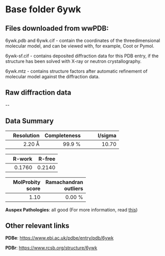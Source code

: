 # Base folder 6ywk

## Files downloaded from wwPDB:

6ywk.pdb and 6ywk.cif - contain the coordinates of the threedimensional molecular model, and can be viewed with, for example, Coot or Pymol.

6ywk-sf.cif - contains deposited diffraction data for this PDB entry, if the structure has been solved with X-ray or neutron crystallography.

6ywk.mtz - contains structure factors after automatic refinement of molecular model against the diffraction data.

## Raw diffraction data

--<br> 

## Data Summary
|   | Resolution | Completeness| I/sigma |
|---|-------------:|----------------:|--------------:|
|   |2.20 Å|99.9  %|<img width=50/>10.70|

|   | **R-work**| **R-free**   
|---|-------------:|----------------:|           
||  0.1760|  0.2140|

|   |**MolProbity<br>score**| **Ramachandran<br>outliers** 
|---|-------------:|----------------:|
||  1.10|  0.00 %|

**Auspex Pathologies**: all good (For more information, read [this](https://github.com/thorn-lab/coronavirus_structural_task_force/blob/master/pdb/nsp3/SARS-CoV-2/6ywk/validation/auspex/6ywk_auspex_comments.txt))

 



## Other relevant links 
**PDBe**:  https://www.ebi.ac.uk/pdbe/entry/pdb/6ywk
 
**PDBr**: https://www.rcsb.org/structure/6ywk 

